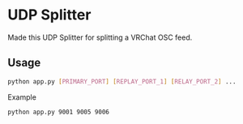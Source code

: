 # UDP Splitter

Made this UDP Splitter for splitting a VRChat OSC feed.

## Usage

```bash
python app.py [PRIMARY_PORT] [REPLAY_PORT_1] [RELAY_PORT_2] ...
```

Example

```bash
python app.py 9001 9005 9006
```

